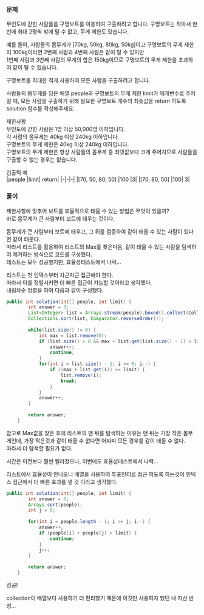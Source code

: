### 문제

무인도에 갇힌 사람들을 구명보트를 이용하여 구출하려고 합니다. 구명보트는 작아서 한 번에 최대 2명씩 밖에 탈 수 없고, 무게 제한도 있습니다.   

예를 들어, 사람들의 몸무게가 [70kg, 50kg, 80kg, 50kg]이고 구명보트의 무게 제한이 100kg이라면 2번째 사람과 4번째 사람은 같이 탈 수 있지만    
1번째 사람과 3번째 사람의 무게의 합은 150kg이므로 구명보트의 무게 제한을 초과하여 같이 탈 수 없습니다.   

구명보트를 최대한 적게 사용하여 모든 사람을 구출하려고 합니다.   

사람들의 몸무게를 담은 배열 people과 구명보트의 무게 제한 limit가 매개변수로 주어질 때, 모든 사람을 구출하기 위해 필요한 구명보트 개수의 최솟값을 return 하도록    
solution 함수를 작성해주세요.   

제한사항   
무인도에 갇힌 사람은 1명 이상 50,000명 이하입니다.   
각 사람의 몸무게는 40kg 이상 240kg 이하입니다.   
구명보트의 무게 제한은 40kg 이상 240kg 이하입니다.   
구명보트의 무게 제한은 항상 사람들의 몸무게 중 최댓값보다 크게 주어지므로 사람들을 구출할 수 없는 경우는 없습니다.   

입출력 예   
|people	|limit|	return|
|-|-|-|
|[70, 50, 80, 50]	|100	|3|
|[70, 80, 50]	|100|	3|


### 풀이

제한사항에 맞추어 보트를 효율적으로 태울 수 있는 방법은 무엇이 있을까?   
바로 몸무게가 큰 사람부터 보트에 태우는 것이다.   

몸무게가 큰 사람부터 보트에 태우고, 그 뒤를 검증하여 같이 태울 수 있는 사람이 있다면 같이 태운다.   
따라서 리스트를 활용하여 리스트의 Max를 찾은다음, 같이 태울 수 있는 사람을 탐색하여 제거하는 방식으로 코드를 구성했다.    
테스트는 모두 성공했지만, 효율성테스트에서 나락...   

리스트는 첫 인덱스부터 차근차근 접근해야 한다.   
따라서 이를 정렬시키면 더 빠른 접근이 가능할 것이라고 생각했다.   
내림차순 정렬을 하여 다음과 같이 구성했다.   

```java
public int solution(int[] people, int limit) {
        int answer = 0;
        List<Integer> list = Arrays.stream(people).boxed().collect(Collectors.toList());
        Collections.sort(list, Comparator.reverseOrder());
        
        while(list.size() != 0) {
            int max = list.remove(0);
            if (list.size() > 0 && max + list.get(list.size() - 1) > limit) {
                answer++;
                continue;
            }
            for(int i = list.size() - 1; i >= 0; i--) {
                if ((max + list.get(i)) <= limit) {
                    list.remove(i);
                    break;
                }
            }
            answer++;
        }
        
        return answer;
    }
```
참고로 Max값을 찾은 후에 리스트의 맨 뒤를 탐색하는 이유는 맨 뒤는 가장 작은 몸무게인데, 가장 작은것과 같이 태울 수 없다면 어짜피 모든 경우를 같이 태울 수 없다.   
따라서 더 탐색할 필요가 없다.   

시간은 이전보다 훨씬 빨라졌으나, 이번에도 효율성테스트에서 나락...   

리스트에서 효율성이 안나오니 배열을 사용하여 투포인터로 접근 하도록 하는것이 인덱스 접근에서 더 빠른 효과를 낼 것 이라고 생각했다.

```java
public int solution(int[] people, int limit) {
        int answer = 0;
        Arrays.sort(people);
        int j = 0;
        
        for(int i = people.length - 1; i >= j; i--) {
            answer++;
            if (people[i] + people[j] > limit) {
                continue;
            }
            j++;
        }
        
        return answer;
    }
```
성공!   

collection이 배열보다 사용하기 더 편리했기 때문에 이것만 사용하자 했던 내 자신 반성...


